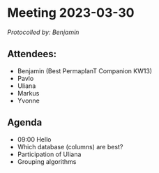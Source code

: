 # Meeting 2023-03-30

_Protocolled by: Benjamin_

## Attendees:

-   Benjamin (Best PermaplanT Companion KW13)
-   Pavlo
-   Uliana
-   Markus
-   Yvonne

## Agenda

-   09:00 Hello
-   Which database (columns) are best?
-   Participation of Uliana
-   Grouping algorithms
